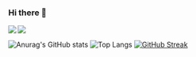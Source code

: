 ### Hi there 👋

<div>
  <a href="https://solved.ac/gn0408"><img align="left" src="http://mazassumnida.wtf/api/v2/generate_badge?boj=gn0408"/></a>
  <img src="http://mazandi.herokuapp.com/api?handle=gn0408&theme=warm"/>

  ![Anurag's GitHub stats](https://github-readme-stats.vercel.app/api?username=JudeSeo&show_icons=true&theme=dracula)
  ![Top Langs](https://github-readme-stats.vercel.app/api/top-langs/?username=JudeSeo&layout=compact&exclude_repo=EatsOrder&hide=css,html&theme=dark&hide_border=true&border_radius=20)
[![GitHub Streak](https://streak-stats.demolab.com?user=JudeSeo&theme=github-dark&hide_border=true&border_radius=20&date_format=%5BY.%5Dn.j)](https://git.io/streak-stats)
  
</div>

<!--
**JudeSeo/JudeSeo** is a ✨ _special_ ✨ repository because its `README.md` (this file) appears on your GitHub profile.
Here are some ideas to get you started:

- 🔭 I’m currently working on ...
- 🌱 I’m currently learning ...
- 👯 I’m looking to collaborate on ...
- 🤔 I’m looking for help with ...
- 💬 Ask me about ...
- 📫 How to reach me: ...
- 😄 Pronouns: ...
- ⚡ Fun fact: ...
-->
